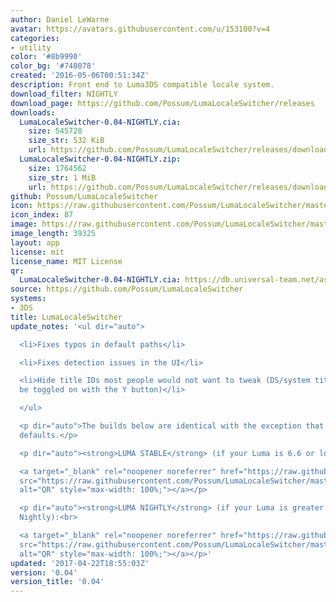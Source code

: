 ```yaml
---
author: Daniel LeWarne
avatar: https://avatars.githubusercontent.com/u/153100?v=4
categories:
- utility
color: '#8b9990'
color_bg: '#748078'
created: '2016-05-06T00:51:34Z'
description: Front end to Luma3DS compatible locale system.
download_filter: NIGHTLY
download_page: https://github.com/Possum/LumaLocaleSwitcher/releases
downloads:
  LumaLocaleSwitcher-0.04-NIGHTLY.cia:
    size: 545728
    size_str: 532 KiB
    url: https://github.com/Possum/LumaLocaleSwitcher/releases/download/0.04/LumaLocaleSwitcher-0.04-NIGHTLY.cia
  LumaLocaleSwitcher-0.04-NIGHTLY.zip:
    size: 1764562
    size_str: 1 MiB
    url: https://github.com/Possum/LumaLocaleSwitcher/releases/download/0.04/LumaLocaleSwitcher-0.04-NIGHTLY.zip
github: Possum/LumaLocaleSwitcher
icon: https://raw.githubusercontent.com/Possum/LumaLocaleSwitcher/master/meta/icon.png
icon_index: 87
image: https://raw.githubusercontent.com/Possum/LumaLocaleSwitcher/master/meta/banner.png
image_length: 39325
layout: app
license: mit
license_name: MIT License
qr:
  LumaLocaleSwitcher-0.04-NIGHTLY.cia: https://db.universal-team.net/assets/images/qr/lumalocaleswitcher-0-04-nightly-cia.png
source: https://github.com/Possum/LumaLocaleSwitcher
systems:
- 3DS
title: LumaLocaleSwitcher
update_notes: '<ul dir="auto">

  <li>Fixes typos in default paths</li>

  <li>Fixes detection issues in the UI</li>

  <li>Hide title IDs most people would not want to tweak (DS/system titles; they can
  be toggled on with the Y button)</li>

  </ul>

  <p dir="auto">The builds below are identical with the exception that they have different
  defaults.</p>

  <p dir="auto"><strong>LUMA STABLE</strong> (if your Luma is 6.6 or lower):<br>

  <a target="_blank" rel="noopener noreferrer" href="https://raw.githubusercontent.com/Possum/LumaLocaleSwitcher/master/qr/0.04.png"><img
  src="https://raw.githubusercontent.com/Possum/LumaLocaleSwitcher/master/qr/0.04.png"
  alt="QR" style="max-width: 100%;"></a></p>

  <p dir="auto"><strong>LUMA NIGHTLY</strong> (if your Luma is greater than 6.6 or
  Nightly):<br>

  <a target="_blank" rel="noopener noreferrer" href="https://raw.githubusercontent.com/Possum/LumaLocaleSwitcher/master/qr/0.04-NIGHTLY.png"><img
  src="https://raw.githubusercontent.com/Possum/LumaLocaleSwitcher/master/qr/0.04-NIGHTLY.png"
  alt="QR" style="max-width: 100%;"></a></p>'
updated: '2017-04-22T18:55:03Z'
version: '0.04'
version_title: '0.04'
---
```


